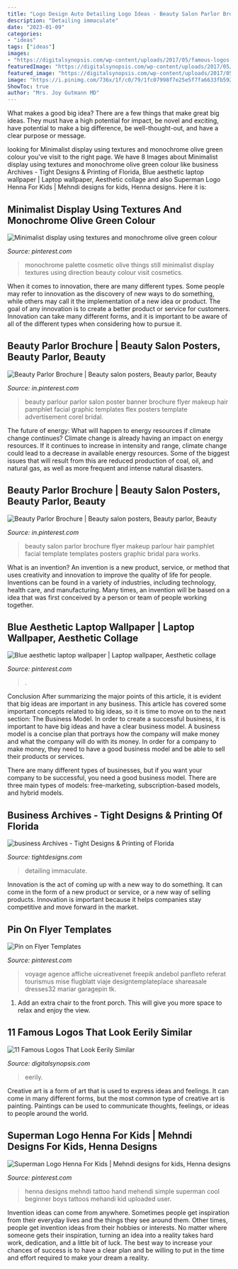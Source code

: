 ```yaml
---
title: "Logo Design Auto Detailing Logo Ideas - Beauty Salon Parlor Brochure Flyer Makeup Parlour Hair Pamphlet Facial Template Templates Posters Graphic Bridal Para Works"
description: "Detailing immaculate"
date: "2023-01-09"
categories:
- "ideas"
tags: ["ideas"]
images:
- "https://digitalsynopsis.com/wp-content/uploads/2017/05/famous-logos-that-look-similar-4.jpg"
featuredImage: "https://digitalsynopsis.com/wp-content/uploads/2017/05/famous-logos-that-look-similar-4.jpg"
featured_image: "https://digitalsynopsis.com/wp-content/uploads/2017/05/famous-logos-that-look-similar-4.jpg"
image: "https://i.pinimg.com/736x/1f/c0/79/1fc07998f7e25e5f7fa6633fb592adb7.jpg"
ShowToc: true
author: "Mrs. Joy Gutmann MD"
---
```



What makes a good big idea?
There are a few things that make great big ideas. They must have a high potential for impact, be novel and exciting, have potential to make a big difference, be well-thought-out, and have a clear purpose or message.

	

		
looking for Minimalist display using textures and monochrome olive green colour you've visit to the right page. We have 8 Images about Minimalist display using textures and monochrome olive green colour like business Archives - Tight Designs &amp; Printing of Florida, Blue aesthetic laptop wallpaper | Laptop wallpaper, Aesthetic collage and also Superman Logo Henna For Kids | Mehndi designs for kids, Henna designs. Here it is:
		
    
## Minimalist Display Using Textures And Monochrome Olive Green Colour

<img loading=lazy src="https://i.pinimg.com/736x/1f/c0/79/1fc07998f7e25e5f7fa6633fb592adb7.jpg" onerror="this.onerror=null;this.src='https://tse4.mm.bing.net/th?id=OIP.MyqrviADm9lxrbDua5KDLgAAAA&amp;pid=15.1';" alt="Minimalist display using textures and monochrome olive green colour">

_Source: pinterest.com_

>monochrome palette cosmetic olive things still minimalist display textures using direction beauty colour visit cosmetics. 

	

When it comes to innovation, there are many different types. Some people may refer to innovation as the discovery of new ways to do something, while others may call it the implementation of a new idea or product. The goal of any innovation is to create a better product or service for customers. Innovation can take many different forms, and it is important to be aware of all of the different types when considering how to pursue it.

    
## Beauty Parlor Brochure | Beauty Salon Posters, Beauty Parlor, Beauty

<img loading=lazy src="https://i.pinimg.com/736x/1b/e0/af/1be0afcb5b24ec383258189e998d8e04.jpg" onerror="this.onerror=null;this.src='https://tse2.mm.bing.net/th?id=OIP.y7kUzVelBUJ0RUaFDlRreAHaKe&amp;pid=15.1';" alt="Beauty Parlor Brochure | Beauty salon posters, Beauty parlor, Beauty">

_Source: in.pinterest.com_

>beauty parlour parlor salon poster banner brochure flyer makeup hair pamphlet facial graphic templates flex posters template advertisement corel bridal. 

	

The future of energy: What will happen to energy resources if climate change continues?
Climate change is already having an impact on energy resources. If it continues to increase in intensity and range, climate change could lead to a decrease in available energy resources. Some of the biggest issues that will result from this are reduced production of coal, oil, and natural gas, as well as more frequent and intense natural disasters.

    
## Beauty Parlor Brochure | Beauty Salon Posters, Beauty Parlor, Beauty

<img loading=lazy src="https://i.pinimg.com/originals/1b/e0/af/1be0afcb5b24ec383258189e998d8e04.jpg" onerror="this.onerror=null;this.src='https://tse4.mm.bing.net/th?id=OIP.T0NRFkYu6wBItbHakLPP5AHaKe&amp;pid=15.1';" alt="Beauty Parlor Brochure | Beauty salon posters, Beauty parlor, Beauty">

_Source: in.pinterest.com_

>beauty salon parlor brochure flyer makeup parlour hair pamphlet facial template templates posters graphic bridal para works. 

	

What is an invention?
An invention is a new product, service, or method that uses creativity and innovation to improve the quality of life for people. Inventions can be found in a variety of industries, including technology, health care, and manufacturing. Many times, an invention will be based on a idea that was first conceived by a person or team of people working together.

    
## Blue Aesthetic Laptop Wallpaper | Laptop Wallpaper, Aesthetic Collage

<img loading=lazy src="https://i.pinimg.com/736x/77/6e/ba/776eba7e198d18bdd05ff10407a04e7e.jpg" onerror="this.onerror=null;this.src='https://tse4.mm.bing.net/th?id=OIP.MkRkZClI3ty8Ix4DnE9RXgHaEK&amp;pid=15.1';" alt="Blue aesthetic laptop wallpaper | Laptop wallpaper, Aesthetic collage">

_Source: pinterest.com_

>. 

	

Conclusion
After summarizing the major points of this article, it is evident that big ideas are important in any business. This article has covered some important concepts related to big ideas, so it is time to move on to the next section: The Business Model.
In order to create a successful business, it is important to have big ideas and have a clear business model. A business model is a concise plan that portrays how the company will make money and what the company will do with its money. In order for a company to make money, they need to have a good business model and be able to sell their products or services. 

There are many different types of businesses, but if you want your company to be successful, you need a good business model. There are three main types of models: free-marketing, subscription-based models, and hybrid models.

    
## Business Archives - Tight Designs &amp; Printing Of Florida

<img loading=lazy src="https://tightdesigns.com/web-graphic-design/wp-content/uploads/2011/05/immaculate-flyer-back.jpg" onerror="this.onerror=null;this.src='https://tse3.mm.bing.net/th?id=OIP.xxOKTjzxnkTd3L93eAsozgHaKX&amp;pid=15.1';" alt="business Archives - Tight Designs &amp; Printing of Florida">

_Source: tightdesigns.com_

>detailing immaculate. 

	

Innovation is the act of coming up with a new way to do something. It can come in the form of a new product or service, or a new way of selling products. Innovation is important because it helps companies stay competitive and move forward in the market.

    
## Pin On Flyer Templates

<img loading=lazy src="https://i.pinimg.com/736x/88/c8/a6/88c8a6fb727ca1e1795dd243ffb0a536.jpg" onerror="this.onerror=null;this.src='https://tse2.mm.bing.net/th?id=OIP.dncRz2xtAJjMk2pvh9aBCwHaJ9&amp;pid=15.1';" alt="Pin on Flyer Templates">

_Source: pinterest.com_

>voyage agence affiche uicreativenet freepik andebol panfleto referat tourismus mise flugblatt viaje designtemplateplace shareasale dresses32 mariar garagepin tk. 

	

1. Add an extra chair to the front porch. This will give you more space to relax and enjoy the view. 

    
## 11 Famous Logos That Look Eerily Similar

<img loading=lazy src="https://digitalsynopsis.com/wp-content/uploads/2017/05/famous-logos-that-look-similar-4.jpg" onerror="this.onerror=null;this.src='https://tse4.mm.bing.net/th?id=OIP.XjgOLv5C15OY86z11qtQPAHaEK&amp;pid=15.1';" alt="11 Famous Logos That Look Eerily Similar">

_Source: digitalsynopsis.com_

>eerily. 

	

Creative art is a form of art that is used to express ideas and feelings. It can come in many different forms, but the most common type of creative art is painting. Paintings can be used to communicate thoughts, feelings, or ideas to people around the world.

    
## Superman Logo Henna For Kids | Mehndi Designs For Kids, Henna Designs

<img loading=lazy src="https://i.pinimg.com/736x/e5/9b/ec/e59bec7b5a87e79c07f958573f5454f3--tattoo-henna-tattoo-pics.jpg" onerror="this.onerror=null;this.src='https://tse3.mm.bing.net/th?id=OIP.7jWU3X4AUPzTmxOWUKxSxwHaJ6&amp;pid=15.1';" alt="Superman Logo Henna For Kids | Mehndi designs for kids, Henna designs">

_Source: pinterest.com_

>henna designs mehndi tattoo hand mehendi simple superman cool beginner boys tattoos mehandi kid uploaded user. 

	

Invention ideas can come from anywhere. Sometimes people get inspiration from their everyday lives and the things they see around them. Other times, people get invention ideas from their hobbies or interests. No matter where someone gets their inspiration, turning an idea into a reality takes hard work, dedication, and a little bit of luck. The best way to increase your chances of success is to have a clear plan and be willing to put in the time and effort required to make your dream a reality.

